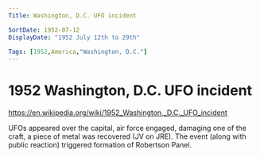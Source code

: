 ```yaml
---
Title: Washington, D.C. UFO incident

SortDate: 1952-07-12
DisplayDate: "1952 July 12th to 29th"

Tags: [1952,America,"Washington, D.C."]
---
```


# 1952 Washington, D.C. UFO incident

https://en.wikipedia.org/wiki/1952_Washington,_D.C._UFO_incident

UFOs appeared over the capital, air force engaged, damaging one of the craft, a piece of metal was recovered (JV on JRE). The event (along with public reaction) triggered formation of Robertson Panel.